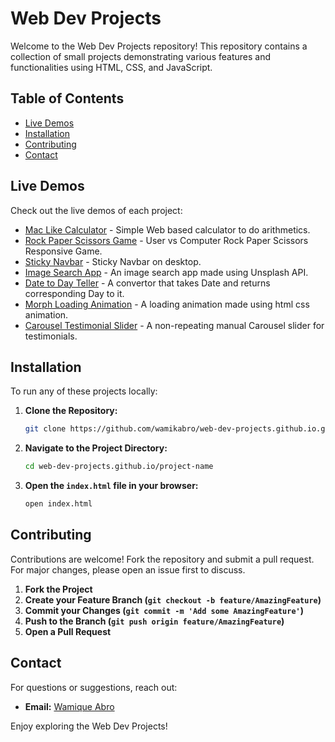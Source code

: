 # Web Dev Projects

Welcome to the Web Dev Projects repository! This repository contains a collection of small projects demonstrating various features and functionalities using HTML, CSS, and JavaScript.

## Table of Contents

- [Live Demos](#live-demos)
- [Installation](#installation)
- [Contributing](#contributing)
- [Contact](#contact)

## Live Demos

Check out the live demos of each project:

- [Mac Like Calculator](https://wamikabro.github.io/web-dev-projects.github.io/Projects/javascript-calculator/) - Simple Web based calculator to do arithmetics.
- [Rock Paper Scissors Game](https://wamikabro.github.io/web-dev-projects.github.io/Projects/rock-paper-scissors-game/) - User vs Computer Rock Paper Scissors Responsive Game.
- [Sticky Navbar](https://wamikabro.github.io/web-dev-projects.github.io/Projects/sticky-navbar/) - Sticky Navbar on desktop.
- [Image Search App](https://wamikabro.github.io/web-dev-projects.github.io/Projects/image-search-app/) - An image search app made using Unsplash API.
- [Date to Day Teller](https://wamikabro.github.io/web-dev-projects.github.io/Projects/date-to-day-telling-app/) - A convertor that takes Date and returns corresponding Day to it.
- [Morph Loading Animation](https://wamikabro.github.io/web-dev-projects.github.io/Projects/morph-loading-animation/) - A loading animation made using html css animation.
- [Carousel Testimonial Slider](https://wamikabro.github.io/web-dev-projects.github.io/Projects/carousel-testimonial-slider/) - A non-repeating manual Carousel slider for testimonials.

## Installation

To run any of these projects locally:

1. **Clone the Repository:**
   ```bash
   git clone https://github.com/wamikabro/web-dev-projects.github.io.git
   ```
2. **Navigate to the Project Directory:**
   ```bash
   cd web-dev-projects.github.io/project-name
   ```
3. **Open the `index.html` file in your browser:**
   ```bash
   open index.html
   ```

## Contributing

Contributions are welcome! Fork the repository and submit a pull request. For major changes, please open an issue first to discuss.

1. **Fork the Project**
2. **Create your Feature Branch (`git checkout -b feature/AmazingFeature`)**
3. **Commit your Changes (`git commit -m 'Add some AmazingFeature'`)**
4. **Push to the Branch (`git push origin feature/AmazingFeature`)**
5. **Open a Pull Request**

## Contact

For questions or suggestions, reach out:

- **Email:** [Wamique Abro](mailto:wamikabro212@gmail.com)

Enjoy exploring the Web Dev Projects!
